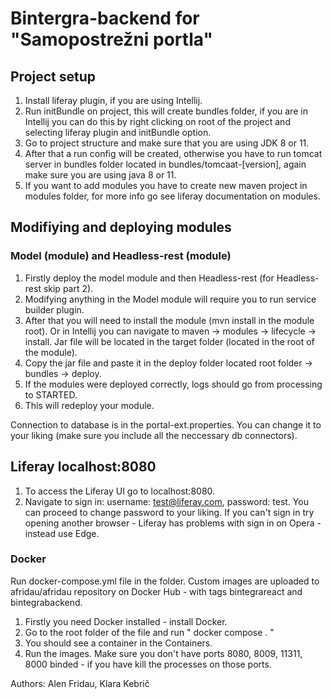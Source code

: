 # Bintergra-backend for "Samopostrežni portla"

## Project setup
1. Install liferay plugin, if you are using Intellij.
2. Run initBundle on project, this will create bundles folder, if you are in Intellij you can do this by right clicking on root of the project and selecting liferay plugin and initBundle option.
3. Go to project structure and make sure that you are using JDK 8 or 11.
4. After that a run config will be created, otherwise you have to run tomcat server in bundles folder located in bundles/tomcaat-[version], again make sure you are using java 8 or 11.
5. If you want to add modules you have to create new maven project in modules folder, for more info go see liferay documentation on modules.


## Modifiying and deploying modules
### Model (module) and Headless-rest (module)
1. Firstly deploy the model module and then Headless-rest (for Headless-rest skip part 2).
2. Modifying anything in the Model module will require you to run service builder plugin.
3. After that you will need to install the module (mvn install in the module root). Or in Intellij you can navigate to maven -> modules -> lifecycle -> install. Jar file will be located in the target folder (located in the root of the module).
4. Copy the jar file and paste it in the deploy folder located root folder -> bundles -> deploy.
5. If the modules were deployed correctly, logs should go from processing to STARTED.
6. This will redeploy your module.

Connection to database is in the portal-ext.properties. You can change it to your liking (make sure you include all the neccessary db connectors).

## Liferay localhost:8080
1. To access the Liferay UI go to localhost:8080.
2. Navigate to sign in: username: test@liferay.com, password: test. You can proceed to change password to your liking. If you can't sign in try opening another browser -  Liferay has problems with sign in on Opera - instead use Edge.

### Docker 
Run docker-compose.yml file in the folder. Custom images are uploaded to afridau/afridau repository on Docker Hub - with tags bintegrareact and bintegrabackend.
1. Firstly you need Docker installed - install Docker.
2. Go to the root folder of the file and run " docker compose . "
3. You should see a container in the Containers.
4. Run the images.
Make sure you don't have ports 8080, 8009, 11311, 8000 binded - if you have kill the processes on those ports.

Authors: Alen Fridau, Klara Kebrič
